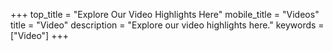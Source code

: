 +++
top_title = "Explore Our Video Highlights Here"
mobile_title = "Videos"
title = "Video"
description = "Explore our video highlights here."
keywords = ["Video"]
+++
